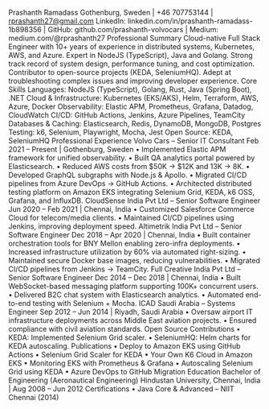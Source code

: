 Prashanth Ramadass
Gothenburg, Sweden | +46 707753144 | rprashanth27@gmail.com
LinkedIn: linkedin.com/in/prashanth-ramadass-1b898356 | GitHub: github.com/prashanth-volvocars | Medium: medium.com/@rprashanth27
Professional Summary
Cloud-native Full Stack Engineer with 10+ years of experience in distributed systems, Kubernetes, AWS, and Azure. Expert in NodeJS (TypeScript), Java and Golang. Strong track record of system design, performance tuning, and cost optimization. Contributor to open-source projects (KEDA, SeleniumHQ). Adept at troubleshooting complex issues and improving developer experience.
Core Skills
Languages: NodeJS (TypeScript), Golang, Rust, Java (Spring Boot), .NET
Cloud & Infrastructure: Kubernetes (EKS/AKS), Helm, Terraform, AWS, Azure, Docker
Observability: Elastic APM, Prometheus, Grafana, Datadog, CloudWatch
CI/CD: GitHub Actions, Jenkins, Azure Pipelines, TeamCity
Databases & Caching: Elasticsearch, Redis, DynamoDB, MongoDB, Postgres
Testing: k6, Selenium, Playwright, Mocha, Jest
Open Source: KEDA, SeleniumHQ
Professional Experience
Volvo Cars – Senior IT Consultant
Feb 2021 – Present | Gothenburg, Sweden
• Implemented Elastic APM framework for unified observability.
• Built QA analytics portal powered by Elasticsearch.
• Reduced AWS costs from $50K → $12K and 13K → 8K.
• Developed GraphQL subgraphs with Node.js & Apollo.
• Migrated CI/CD pipelines from Azure DevOps → GitHub Actions.
• Architected distributed testing platform on Amazon EKS integrating Selenium Grid, KEDA, k6 OSS, Grafana, and InfluxDB.
CloudSense India Pvt Ltd – Senior Software Engineer
Jun 2020 – Feb 2021 | Chennai, India
• Customized Salesforce Commerce Cloud for telecom/media clients.
• Maintained CI/CD pipelines using Jenkins, improving deployment speed.
Altimetrik India Pvt Ltd – Senior Software Engineer
Dec 2018 – Apr 2020 | Chennai, India
• Built container orchestration tools for BNY Mellon enabling zero-infra deployments.
• Increased infrastructure utilization by 60% via automated right-sizing.
• Maintained secure Docker base images, reducing vulnerabilities.
• Migrated CI/CD pipelines from Jenkins → TeamCity.
Full Creative India Pvt Ltd – Senior Software Engineer
Dec 2014 – Dec 2018 | Chennai, India
• Built WebSocket-based messaging platform supporting 100K+ concurrent users.
• Delivered B2C chat system with Elasticsearch analytics.
• Automated end-to-end testing with Selenium + Mocha.
ICAD Saudi Arabia – Systems Engineer
Sep 2012 – Jun 2014 | Riyadh, Saudi Arabia
• Oversaw airport IT infrastructure deployments across Middle East aviation projects.
• Ensured compliance with civil aviation standards.
Open Source Contributions
• KEDA: Implemented Selenium Grid scaler.
• SeleniumHQ: Helm charts for KEDA autoscaling.
Publications
• Deploy to Amazon EKS using GitHub Actions
• Selenium Grid Scaler for KEDA
• Your Own K6 Cloud in Amazon EKS
• Monitoring EKS with Prometheus & Grafana
• Autoscaling Selenium Grid using KEDA
• Azure DevOps to GitHub Migration
Education
Bachelor of Engineering (Aeronautical Engineering)
Hindustan University, Chennai, India | Aug 2008 – Jun 2012
Certifications
• Java Core & Advanced – NIIT Chennai (2014)